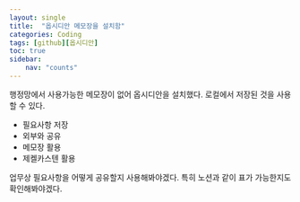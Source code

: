 ```yaml
---
layout: single
title:  "옵시디안 메모장을 설치함"
categories: Coding
tags: [github][옵시디안]
toc: true
sidebar:
    nav: "counts"
---
```


행정망에서 사용가능한 메모장이 없어 옵시디안을 설치했다.
로컬에서 저장된 것을 사용할 수 있다.
- 필요사항 저장
- 외부와 공유
- 메모장 활용
- 제켈카스텐 활용

업무상 필요사항을 어떻게 공유할지 사용해봐야겠다.
특히 노션과 같이 표가 가능한지도 확인해봐야겠다.
